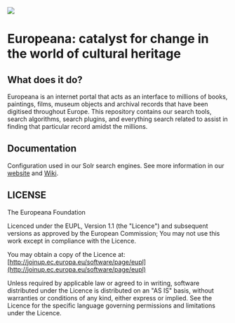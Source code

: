 ![](https://github.com/europeana/search/blob/master/EU_basic_logo_landscape.jpg)

# Europeana: catalyst for change in the world of cultural heritage

## What does it do?

Europeana is an internet portal that acts as an interface to millions of books, paintings, films, museum objects and archival records that have been digitised throughout Europe. This repository contains our search tools, search algorithms, search plugins, and everything search related to assist in finding that particular record amidst the millions.

## Documentation

Configuration used in our Solr search engines. See more information in our [website](https://pro.europeana.eu/home) and [Wiki](https://europeana.atlassian.net/wiki/spaces/RD/pages/20971521/Search). 


## LICENSE

The Europeana Foundation 
 
Licenced under the EUPL, Version 1.1 (the "Licence") and subsequent versions as approved by the European Commission;
You may not use this work except in compliance with the Licence.

You may obtain a copy of the Licence at: [http://joinup.ec.europa.eu/software/page/eupl](http://joinup.ec.europa.eu/software/page/eupl)

Unless required by applicable law or agreed to in writing, software distributed under the Licence is distributed on an "AS IS" basis, without warranties or conditions of any kind, either express or implied. See the Licence for the specific language governing permissions and limitations under the Licence.
